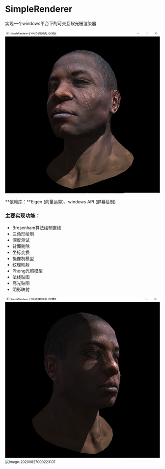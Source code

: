 # SimpleRenderer

实现一个windows平台下的可交互软光栅渲染器



<img src="images/african_head1.png" alt="image-20200826235703879" style="zoom:80%;" />



**依赖库：**Eigen (向量运算)、windows API (屏幕绘制)

### 主要实现功能：

* Bresenham算法绘制直线
* 三角形绘制
* 深度测试
* 背面剔除
* 坐标变换
* 摄像机模型
* 纹理映射
* Phong光照模型
* 法线贴图
* 高光贴图
* 阴影映射



<img src="images/african_head2.png" alt="image-20200826235803302" style="zoom:80%;" />



<img src="README.assets/image-20200827000223107.png" alt="image-20200827000223107" style="zoom:80%;" />